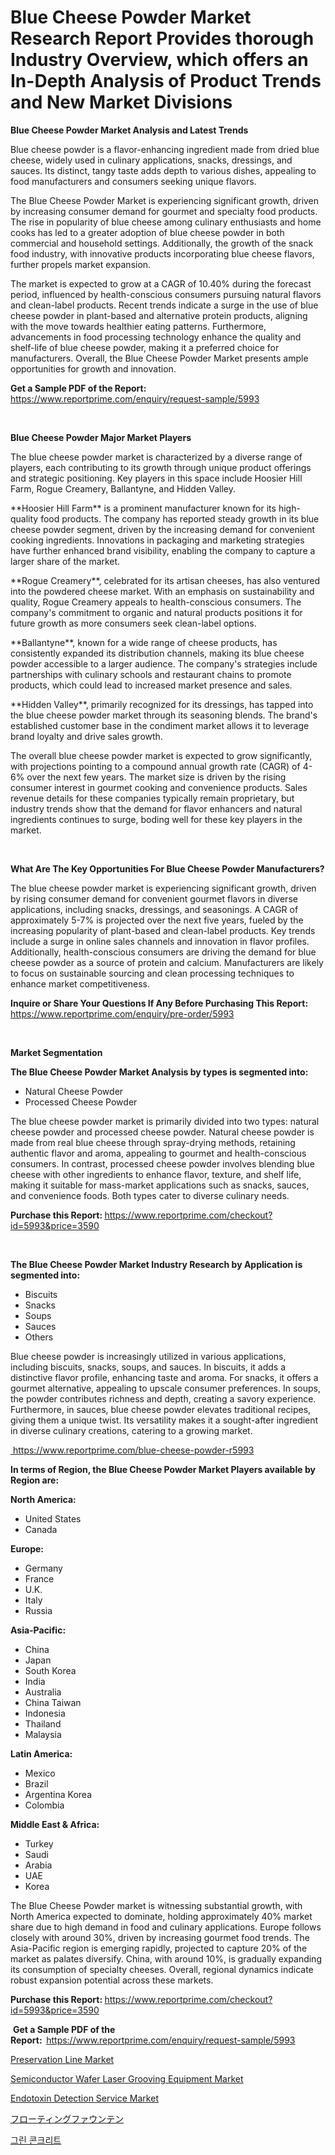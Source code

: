 <p><h1>Blue Cheese Powder Market Research Report Provides thorough Industry Overview, which offers an In-Depth Analysis of Product Trends and New Market Divisions</h1></p><p><strong>Blue Cheese Powder Market Analysis and Latest Trends</strong></p>
<p><p>Blue cheese powder is a flavor-enhancing ingredient made from dried blue cheese, widely used in culinary applications, snacks, dressings, and sauces. Its distinct, tangy taste adds depth to various dishes, appealing to food manufacturers and consumers seeking unique flavors.</p><p>The Blue Cheese Powder Market is experiencing significant growth, driven by increasing consumer demand for gourmet and specialty food products. The rise in popularity of blue cheese among culinary enthusiasts and home cooks has led to a greater adoption of blue cheese powder in both commercial and household settings. Additionally, the growth of the snack food industry, with innovative products incorporating blue cheese flavors, further propels market expansion.</p><p>The market is expected to grow at a CAGR of 10.40% during the forecast period, influenced by health-conscious consumers pursuing natural flavors and clean-label products. Recent trends indicate a surge in the use of blue cheese powder in plant-based and alternative protein products, aligning with the move towards healthier eating patterns. Furthermore, advancements in food processing technology enhance the quality and shelf-life of blue cheese powder, making it a preferred choice for manufacturers. Overall, the Blue Cheese Powder Market presents ample opportunities for growth and innovation.</p></p>
<p><strong>Get a Sample PDF of the Report:&nbsp;</strong> <a href="https://www.reportprime.com/enquiry/request-sample/5993">https://www.reportprime.com/enquiry/request-sample/5993</a></p>
<p>&nbsp;</p>
<p><strong>Blue Cheese Powder Major Market Players</strong></p>
<p><p>The blue cheese powder market is characterized by a diverse range of players, each contributing to its growth through unique product offerings and strategic positioning. Key players in this space include Hoosier Hill Farm, Rogue Creamery, Ballantyne, and Hidden Valley.</p><p>**Hoosier Hill Farm** is a prominent manufacturer known for its high-quality food products. The company has reported steady growth in its blue cheese powder segment, driven by the increasing demand for convenient cooking ingredients. Innovations in packaging and marketing strategies have further enhanced brand visibility, enabling the company to capture a larger share of the market.</p><p>**Rogue Creamery**, celebrated for its artisan cheeses, has also ventured into the powdered cheese market. With an emphasis on sustainability and quality, Rogue Creamery appeals to health-conscious consumers. The company's commitment to organic and natural products positions it for future growth as more consumers seek clean-label options.</p><p>**Ballantyne**, known for a wide range of cheese products, has consistently expanded its distribution channels, making its blue cheese powder accessible to a larger audience. The company's strategies include partnerships with culinary schools and restaurant chains to promote products, which could lead to increased market presence and sales.</p><p>**Hidden Valley**, primarily recognized for its dressings, has tapped into the blue cheese powder market through its seasoning blends. The brand's established customer base in the condiment market allows it to leverage brand loyalty and drive sales growth.</p><p>The overall blue cheese powder market is expected to grow significantly, with projections pointing to a compound annual growth rate (CAGR) of 4-6% over the next few years. The market size is driven by the rising consumer interest in gourmet cooking and convenience products. Sales revenue details for these companies typically remain proprietary, but industry trends show that the demand for flavor enhancers and natural ingredients continues to surge, boding well for these key players in the market.</p></p>
<p>&nbsp;</p>
<p><strong>What Are The Key Opportunities For Blue Cheese Powder Manufacturers?</strong></p>
<p><p>The blue cheese powder market is experiencing significant growth, driven by rising consumer demand for convenient gourmet flavors in diverse applications, including snacks, dressings, and seasonings. A CAGR of approximately 5-7% is projected over the next five years, fueled by the increasing popularity of plant-based and clean-label products. Key trends include a surge in online sales channels and innovation in flavor profiles. Additionally, health-conscious consumers are driving the demand for blue cheese powder as a source of protein and calcium. Manufacturers are likely to focus on sustainable sourcing and clean processing techniques to enhance market competitiveness.</p></p>
<p><strong>Inquire or Share Your Questions If Any Before Purchasing This Report:</strong> <a href="https://www.reportprime.com/enquiry/pre-order/5993">https://www.reportprime.com/enquiry/pre-order/5993</a></p>
<p>&nbsp;</p>
<p><strong>Market Segmentation</strong></p>
<p><strong>The Blue Cheese Powder Market Analysis by types is segmented into:</strong></p>
<p><ul><li>Natural Cheese Powder</li><li>Processed Cheese Powder</li></ul></p>
<p><p>The blue cheese powder market is primarily divided into two types: natural cheese powder and processed cheese powder. Natural cheese powder is made from real blue cheese through spray-drying methods, retaining authentic flavor and aroma, appealing to gourmet and health-conscious consumers. In contrast, processed cheese powder involves blending blue cheese with other ingredients to enhance flavor, texture, and shelf life, making it suitable for mass-market applications such as snacks, sauces, and convenience foods. Both types cater to diverse culinary needs.</p></p>
<p><strong>Purchase this Report:&nbsp;</strong><a href="https://www.reportprime.com/checkout?id=5993&price=3590">https://www.reportprime.com/checkout?id=5993&price=3590</a></p>
<p>&nbsp;</p>
<p><strong>The Blue Cheese Powder Market Industry Research by Application is segmented into:</strong></p>
<p><ul><li>Biscuits</li><li>Snacks</li><li>Soups</li><li>Sauces</li><li>Others</li></ul></p>
<p><p>Blue cheese powder is increasingly utilized in various applications, including biscuits, snacks, soups, and sauces. In biscuits, it adds a distinctive flavor profile, enhancing taste and aroma. For snacks, it offers a gourmet alternative, appealing to upscale consumer preferences. In soups, the powder contributes richness and depth, creating a savory experience. Furthermore, in sauces, blue cheese powder elevates traditional recipes, giving them a unique twist. Its versatility makes it a sought-after ingredient in diverse culinary creations, catering to a growing market.</p></p>
<p><a href="https://www.reportprime.com/blue-cheese-powder-r5993">&nbsp;https://www.reportprime.com/blue-cheese-powder-r5993</a></p>
<p><strong>In terms of Region, the Blue Cheese Powder Market Players available by Region are:</strong></p>
<p>
    <p> <strong> North America: </strong>
        <ul>
            <li>United States</li>
            <li>Canada</li>
        </ul>
        </p> 
    <p> <strong> Europe: </strong>
        <ul>
            <li>Germany</li>
            <li>France</li>
            <li>U.K.</li>
            <li>Italy</li>
            <li>Russia</li>
        </ul>
        </p> 
    <p> <strong> Asia-Pacific: </strong>
        <ul>
            <li>China</li>
            <li>Japan</li>
            <li>South Korea</li>
            <li>India</li>
            <li>Australia</li>
            <li>China Taiwan</li>
            <li>Indonesia</li>
            <li>Thailand</li>
            <li>Malaysia</li>
        </ul>
        </p> 
    <p> <strong> Latin America: </strong>
        <ul>
            <li>Mexico</li>
            <li>Brazil</li>
            <li>Argentina Korea</li>
            <li>Colombia</li>
        </ul>
        </p> 
    <p> <strong> Middle East & Africa: </strong>
        <ul>
            <li>Turkey</li>
            <li>Saudi</li>
            <li>Arabia</li>
            <li>UAE</li>
            <li>Korea</li>
        </ul>
    </p>
    </p>
<p><p>The Blue Cheese Powder market is witnessing substantial growth, with North America expected to dominate, holding approximately 40% market share due to high demand in food and culinary applications. Europe follows closely with around 30%, driven by increasing gourmet food trends. The Asia-Pacific region is emerging rapidly, projected to capture 20% of the market as palates diversify. China, with around 10%, is gradually expanding its consumption of specialty cheeses. Overall, regional dynamics indicate robust expansion potential across these markets.</p></p>
<p><strong>Purchase this Report: </strong><a href="https://www.reportprime.com/checkout?id=5993&price=3590">https://www.reportprime.com/checkout?id=5993&price=3590</a></p>
<p>&nbsp;<strong>Get a Sample PDF of the Report:&nbsp;&nbsp;</strong><a href="https://www.reportprime.com/enquiry/request-sample/5993">https://www.reportprime.com/enquiry/request-sample/5993</a></p>
<p><strong></strong></p>
<p><p><a href="https://medium.com/@jillianwyattgb94/global-preservation-line-market-exploring-market-share-market-trends-and-future-growth-65cb589a08cf">Preservation Line Market</a></p><p><a href="https://issuu.com/reportprime-2/docs/semiconductor-wafer-laser-grooving-_66b00c3dc418f2">Semiconductor Wafer Laser Grooving Equipment Market</a></p><p><a href="https://issuu.com/reportprime-2/docs/endotoxin-detection-service-market-_74f3d2192f0a18">Endotoxin Detection Service Market</a></p><p><a href="https://medium.com/@gregoriookeefe2023/%E6%B5%AE%E9%81%8A%E5%99%B4%E6%B0%B4%E5%B8%82%E5%A0%B4%E3%81%AE%E8%A6%8F%E6%A8%A1-%E3%82%B7%E3%82%A7%E3%82%A2-%E6%88%90%E9%95%B7-%E3%82%BF%E3%82%A4%E3%83%97%E5%88%A5-%E7%94%A8%E9%80%94%E5%88%A5-%E5%80%8B%E4%BA%BA-%E5%85%AC%E5%85%B1-%E3%81%8A%E3%82%88%E3%81%B3%E5%9C%B0%E5%9F%9F%E5%88%A5%E3%81%AE%E6%B4%9E%E5%AF%9F%E3%81%A82031%E5%B9%B4%E3%81%BE%E3%81%A7%E3%81%AE%E4%BA%88%E6%B8%AC-d09ef257edeb">フローティングファウンテン</a></p><p><a href="https://medium.com/@deangaylotyrd8909867/%EB%85%B9%EC%83%89-%EC%BD%98%ED%81%AC%EB%A6%AC%ED%8A%B8-%EC%8B%9C%EC%9E%A5-%EB%B3%B4%EA%B3%A0%EC%84%9C-%EC%A0%9C%ED%92%88-%EC%9C%A0%ED%98%95-%EC%9E%AC%ED%99%9C%EC%9A%A9-%EA%B0%80%EB%8A%A5%ED%95%9C-%EC%9E%90%EC%9E%AC-%EA%B8%B0%ED%83%80-%EC%B5%9C%EC%A2%85-%EC%9A%A9%EB%8F%84-%EB%85%B9%EC%83%89-%EC%BD%98%ED%81%AC%EB%A6%AC%ED%8A%B8-%EB%8C%90-%EB%85%B9%EC%83%89-%EC%BD%98%ED%81%AC%EB%A6%AC%ED%8A%B8-%EA%B5%90%EB%9F%89-%EB%85%B9%EC%83%89-%EC%BD%98%ED%81%AC%EB%A6%AC%ED%8A%B8-%EA%B1%B4%EB%AC%BC-%EB%85%B9%EC%83%89-%EC%BD%98%ED%81%AC%EB%A6%AC%ED%8A%B8-%ED%94%8C%EB%9E%AB%ED%8F%BC-%EB%85%B9%EC%83%89-afb213bddb72">그린 콘크리트</a></p></p>